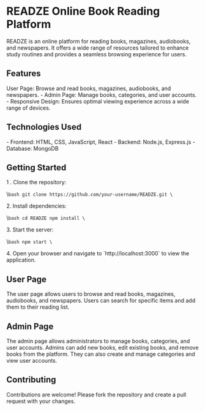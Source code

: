 # READZE Online Book Reading Platform

READZE is an online platform for reading books, magazines, audiobooks,
and newspapers. It offers a wide range of resources tailored to enhance
study routines and provides a seamless browsing experience for users.

## Features

User Page: Browse and read books, magazines, audiobooks, and
newspapers. - Admin Page: Manage books, categories, and user
accounts. - Responsive Design: Ensures optimal viewing
experience across a wide range of devices.

## Technologies Used

\- Frontend: HTML, CSS, JavaScript, React - Backend: Node.js,
Express.js - Database: MongoDB

## Getting Started

1 \. Clone the repository:

\\`bash git clone https://github.com/your-username/READZE.git \`

2\. Install dependencies:

\\`bash cd READZE npm install \`

3\. Start the server:

\\`bash npm start \`

4\. Open your browser and navigate to \`http://localhost:3000\` to view
the application.

## User Page

The user page allows users to browse and read books, magazines,
audiobooks, and newspapers. Users can search for specific items and add
them to their reading list.

## Admin Page

The admin page allows administrators to manage books, categories, and
user accounts. Admins can add new books, edit existing books, and remove
books from the platform. They can also create and manage categories and
view user accounts.

## Contributing

Contributions are welcome! Please fork the repository and create a pull
request with your changes.

